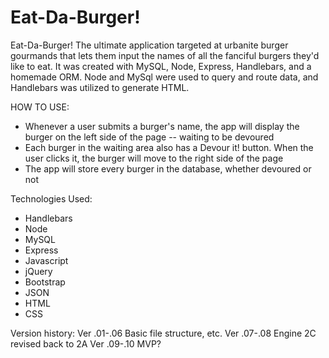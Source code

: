 # Eat-Da-Burger!



Eat-Da-Burger! The ultimate application targeted at urbanite burger gourmands that lets them input the names of all the fanciful burgers they'd like to eat. It was created with MySQL, Node, Express, Handlebars, and a homemade ORM. Node and MySql were used to query and route data, and Handlebars was utilized to generate HTML.

HOW TO USE:
* Whenever a user submits a burger's name, the app will display the burger on the left side of the page -- waiting to be devoured
* Each burger in the waiting area also has a Devour it! button. When the user clicks it, the burger will move to the right side of the page
* The app will store every burger in the database, whether devoured or not



Technologies Used:
* Handlebars
* Node
* MySQL
* Express
* Javascript
* jQuery
* Bootstrap
* JSON
* HTML
* CSS

Version history:
Ver .01-.06 Basic file structure, etc.
Ver .07-.08 Engine 2C revised back to 2A
Ver .09-.10 MVP?
